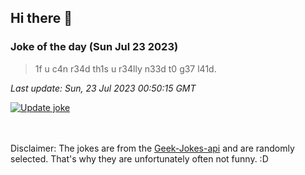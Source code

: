 ## Hi there 👋

### Joke of the day (Sun Jul 23 2023)
<!-- joke -->
>1f u c4n r34d th1s u r34lly n33d t0 g37 l41d.
<!-- /joke -->

*Last update: Sun, 23 Jul 2023 00:50:15 GMT*

[![Update joke](https://github.com/nclskfm/nclskfm/actions/workflows/joke.yml/badge.svg)](https://github.com/nclskfm/nclskfm/actions/workflows/joke.yml)

<br><br>
Disclaimer: The jokes are from the [Geek-Jokes-api](https://github.com/sameerkumar18/geek-joke-api) and are randomly selected. That's why they are unfortunately often not funny. :D
